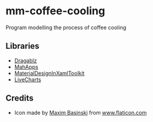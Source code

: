 # mm-coffee-cooling
Program modelling the process of coffee cooling
## Libraries
* [Dragablz](https://dragablz.net/)
* [MahApps](http://mahapps.com/)
* [MaterialDesignInXamlToolkit](https://github.com/ButchersBoy/MaterialDesignInXamlToolkit)
* [LiveCharts](https://lvcharts.net/)
## Credits
* Icon made by [Maxim Basinski](https://www.flaticon.com/authors/maxim-basinski) from www.flaticon.com
